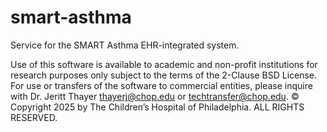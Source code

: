 # smart-asthma
Service for the SMART Asthma EHR-integrated system.

Use of this software is available to academic and non-profit institutions for research purposes only subject to the terms of the 2-Clause BSD License.
For use or transfers of the software to commercial entities, please inquire with Dr. Jeritt Thayer thayerj@chop.edu or techtransfer@chop.edu.
© Copyright 2025 by The Children’s Hospital of Philadelphia. ALL RIGHTS RESERVED.
